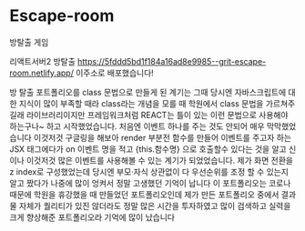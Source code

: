 # Escape-room
방탈출 게임


리액트서버2 방탈출 https://5fddd5bd1f184a16ad8e9985--grit-escape-room.netlify.app/ 이주소로 배포했습니다!

방 탈출 포트폴리오를 class 문법으로 만들게 된 계기는 그때 당시엔 자바스크립트에 대한 지식이 많이 부족할 때라 class라는 개념을 모를 때 학원에서 class 문법을 가르쳐주길래 라이브러리이지만 프레임워크처럼 REACT는 틀이 있는 이런 문법으로 사용해야 하는구나~ 하고 시작했었습니다. 처음엔 이벤트 하나를 주는 것도 안되어 매우 막막했었습니다 이것저것 구글링을 해보아 render 부분전 함수를 만들어 이벤트를 주고자 하는 JSX 태그에다가 on 이벤트 명을 적고 {this.함수명} 으로 호출할수 있다는 것을 알고 신이나 이것저것 많은 이벤트를 사용해볼 수 있는 계기가 되었었습니다. 제가 화면 전환을 z index로 구성했었는데 당시엔 부모·자식 상관없이 다 우선순위를 조정 할 수 있는지 알고 짰다가 나중에 많이 엉켜서 정말 고생했던 기억이 납니다 이 포트폴리오는 코로나 때문에 학원을 휴강했을 때 만들었던 포트폴리오인데 제가 만든 포트폴리오 중에서 결과물 자체가 퀄리티가 있진 않더라도 정말 많은 시간을 투자하였고 많이 검색하고 실력을 크게 향상해준 포트폴리오라 기억에 많이 났습니다
